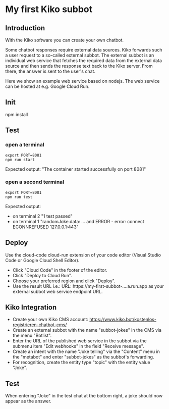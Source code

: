 # My first Kiko subbot

## Introduction
With the Kiko software you can create your own chatbot. 

Some chatbot responses require external data sources. Kiko forwards such a user request to a so-called external subbot. The external subbot is an individual web service that fetches the required data from the external data source and then sends the response text back to the Kiko server. From there, the answer is sent to the user's chat.

Here we show an example web service based on nodejs. The web service can be hosted at e.g. Google Cloud Run.
## Init
npm install

## Test
### open a terminal
```console
export PORT=8081
npm run start
```

Expected output: "The container started successfully on port  8081"

### open a second terminal
```console
export PORT=8081
npm run test
```
Expected output:
- on terminal 2 "1 test passed"
- on terminal 1 "randomJoke.data: ... and ERROR - error: connect ECONNREFUSED 127.0.0.1:443"

## Deploy
Use the cloud-code cloud-run extension of your code editor (Visual Studio Code or Google Cloud Shell Editor).
- Click "Cloud Code" in the footer of the editor.
- Click "Deploy to Cloud Run".
- Choose your preferred region and click "Deploy".
- Use the result URL i.e.: URL: https://my-first-subbot-....a.run.app as your external subbot web service endpoint URL.

## Kiko Integration
- Create your own Kiko CMS account: https://www.kiko.bot/kostenlos-registrieren-chatbot-cms/
- Create an external subbot with the name "subbot-jokes" in the CMS via the menu "Botlist". 
- Enter the URL of the published web service in the subbot via the submenu item "Edit webhooks" in the field "Receive message".
- Create an intent with the name "Joke telling" via the "Content" menu in the "metabot" and enter "subbot-jokes" as the subbot's forwarding.
- For recognition, create the entity type "topic" with the entity value "Joke".

## Test
When entering "Joke" in the test chat at the bottom right, a joke should now appear as the answer. 
